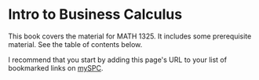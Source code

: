 # Intro to Business Calculus

This book covers the material for MATH 1325.  It includes some prerequisite material.  See the table of contents below.

I recommend that you start by adding this page's URL to your list of bookmarked links on [mySPC](https://experience.elluciancloud.com/spc).

```{tableofcontents}
```